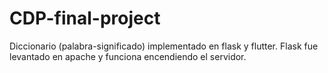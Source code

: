 # CDP-final-project

Diccionario (palabra-significado) implementado en flask y flutter.
Flask fue levantado en apache y funciona encendiendo el servidor.
